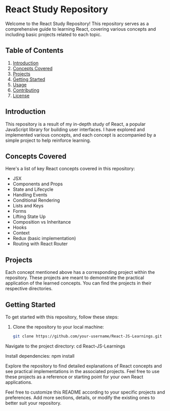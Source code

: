 # React Study Repository

Welcome to the React Study Repository! This repository serves as a comprehensive guide to learning React, covering various concepts and including basic projects related to each topic.

## Table of Contents

1. [Introduction](#introduction)
2. [Concepts Covered](#concepts-covered)
3. [Projects](#projects)
4. [Getting Started](#getting-started)
5. [Usage](#usage)
6. [Contributing](#contributing)
7. [License](#license)

## Introduction

This repository is a result of my in-depth study of React, a popular JavaScript library for building user interfaces. I have explored and implemented various concepts, and each concept is accompanied by a simple project to help reinforce learning.

## Concepts Covered

Here's a list of key React concepts covered in this repository:

- JSX
- Components and Props
- State and Lifecycle
- Handling Events
- Conditional Rendering
- Lists and Keys
- Forms
- Lifting State Up
- Composition vs Inheritance
- Hooks
- Context
- Redux (basic implementation)
- Routing with React Router

## Projects

Each concept mentioned above has a corresponding project within the repository. These projects are meant to demonstrate the practical application of the learned concepts. You can find the projects in their respective directories.

## Getting Started

To get started with this repository, follow these steps:

1. Clone the repository to your local machine:

   ```bash
   git clone https://github.com/your-username/React-JS-Learnings.git

Navigate to the project directory: cd React-JS-Learnings

Install dependencies: npm install

Explore the repository to find detailed explanations of React concepts and see practical implementations in the associated projects. Feel free to use these projects as a reference or starting point for your own React applications.


Feel free to customize this README according to your specific projects and preferences. Add more sections, details, or modify the existing ones to better suit your repository.
